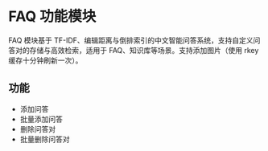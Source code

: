 # FAQ 功能模块

FAQ 模块基于 TF-IDF、编辑距离与倒排索引的中文智能问答系统，支持自定义问答对的存储与高效检索，适用于 FAQ、知识库等场景。支持添加图片（使用 rkey 缓存十分钟刷新一次）。

## 功能

- 添加问答
- 批量添加问答
- 删除问答对
- 批量删除问答对
